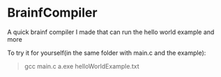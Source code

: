 # BrainfCompiler
A quick brainf compiler I made that can run the hello world example and more

To try it for yourself(in the same folder with main.c and the example):
>gcc main.c
>a.exe helloWorldExample.txt
